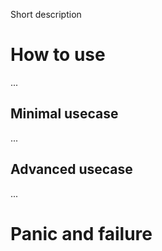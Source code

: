 Short description

# How to use

...

## Minimal usecase

...

## Advanced usecase

...

# Panic and failure

